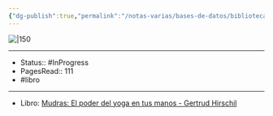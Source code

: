 ```yaml
---
{"dg-publish":true,"permalink":"/notas-varias/bases-de-datos/biblioteca-b/b-mudras-el-poder-del-yoga-en-tus-manos/"}
---
```



![|150](https://imagessl3.casadellibro.com/a/l/t7/03/9788479533403.jpg)

---

- Status:: #InProgress 
- PagesRead:: 111
- #libro 

---

- Libro: [Mudras: El poder del yoga en tus manos - Gertrud Hirschil](https://www.dmdesign.com.ar/silencios/biblioyoga/fotos/Mudras.pdf)